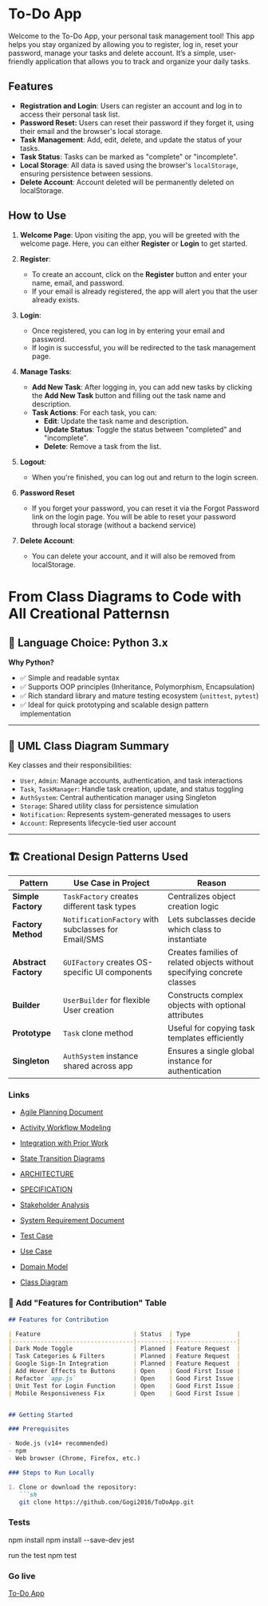 # To-Do App

Welcome to the To-Do App, your personal task management tool! This app helps you stay organized by allowing you to register, log in, reset your password, manage your tasks and delete account. It’s a simple, user-friendly application that allows you to track and organize your daily tasks.

## Features

- **Registration and Login**: Users can register an account and log in to access their personal task list.
- **Password Reset:** Users can reset their password if they forget it, using their email and the browser's local storage.
- **Task Management**: Add, edit, delete, and update the status of your tasks.
- **Task Status**: Tasks can be marked as "complete" or "incomplete".
- **Local Storage**: All data is saved using the browser's `localStorage`, ensuring persistence between sessions.
- **Delete Account**: Account deleted will be permanently deleted on localStorage.

## How to Use

1. **Welcome Page**: Upon visiting the app, you will be greeted with the welcome page. Here, you can either **Register** or **Login** to get started.
   
2. **Register**: 
    - To create an account, click on the **Register** button and enter your name, email, and password.
    - If your email is already registered, the app will alert you that the user already exists.
   
3. **Login**: 
    - Once registered, you can log in by entering your email and password.
    - If login is successful, you will be redirected to the task management page.

4. **Manage Tasks**:
    - **Add New Task**: After logging in, you can add new tasks by clicking the **Add New Task** button and filling out the task name and description.
    - **Task Actions**: For each task, you can:
        - **Edit**: Update the task name and description.
        - **Update Status**: Toggle the status between "completed" and "incomplete".
        - **Delete**: Remove a task from the list.

5. **Logout**: 
    - When you're finished, you can log out and return to the login screen.
  
6. **Password Reset**
    - If you forget your password, you can reset it via the Forgot Password link on the login 
    page. You will be able to reset your password through local storage (without a backend service)

7.  **Delete Account**:
    - You can delete your account, and it will also be removed from localStorage.

  # From Class Diagrams to Code with All Creational Patternsn

## 🧠 Language Choice: Python 3.x

**Why Python?**
- ✅ Simple and readable syntax
- ✅ Supports OOP principles (Inheritance, Polymorphism, Encapsulation)
- ✅ Rich standard library and mature testing ecosystem (`unittest`, `pytest`)
- ✅ Ideal for quick prototyping and scalable design pattern implementation

---

## 📐 UML Class Diagram Summary

Key classes and their responsibilities:
- `User`, `Admin`: Manage accounts, authentication, and task interactions
- `Task`, `TaskManager`: Handle task creation, update, and status toggling
- `AuthSystem`: Central authentication manager using Singleton
- `Storage`: Shared utility class for persistence simulation
- `Notification`: Represents system-generated messages to users
- `Account`: Represents lifecycle-tied user account

---

## 🏗️ Creational Design Patterns Used

| Pattern          | Use Case in Project                                  | Reason                                                                 |
|------------------|------------------------------------------------------|------------------------------------------------------------------------|
| **Simple Factory** | `TaskFactory` creates different task types         | Centralizes object creation logic                                     |
| **Factory Method** | `NotificationFactory` with subclasses for Email/SMS| Lets subclasses decide which class to instantiate                     |
| **Abstract Factory** | `GUIFactory` creates OS-specific UI components  | Creates families of related objects without specifying concrete classes|
| **Builder**        | `UserBuilder` for flexible User creation           | Constructs complex objects with optional attributes                    |
| **Prototype**      | `Task` clone method                                | Useful for copying task templates efficiently                         |
| **Singleton**      | `AuthSystem` instance shared across app            | Ensures a single global instance for authentication                   |

   
### Links

- [Agile Planning Document](Docs/Agile%20User%20Stories%2C%20Backlog%2C%20and%20Sprint%20Planning/Agile-Planning.md)
 
- [Activity Workflow Modeling](Docs/Object%20State%20Modeling%20and%20Activity%20Workflow%20Modeling/Activity%20Workflow%20Modeling.md)
- [Integration with Prior Work](Docs/Object%20State%20Modeling%20and%20Activity%20Workflow%20Modeling/Integration%20with%20Prior%20Work.md)
- [State Transition Diagrams](Docs/Object%20State%20Modeling%20and%20Activity%20Workflow%20Modeling/State%20Transition%20Diagrams.md)

- [ARCHITECTURE](Docs/Specification%20and%20%20Architectural%20Modeling/ARCHITECTURE.md)
- [SPECIFICATION](Docs/Specification%20and%20%20Architectural%20Modeling/SPECIFICATION.md)

- [Stakeholder Analysis](Docs/Stakeholder%20and%20System%20%20Requirements/StakeholderAnalysis.md)
- [System Requirement Document](Docs/Stakeholder%20and%20System%20%20Requirements/SystemRequirementDocument.md)

- [Test Case](Docs/Use%20Case%20Modeling%20and%20Test%20Case%20%20Development/TestCase.md)
- [Use Case](Docs/Use%20Case%20Modeling%20and%20Test%20Case%20%20Development/UseCase.md)

- [Domain Model](Docs/Domain%20Modeling%20and%20Class%20Diagram%20Developmen/Domain%20model.md)
- [Class Diagram](Docs/Domain%20Modeling%20and%20Class%20Diagram%20Developmen/class%20diagram.md)



### 🧩 Add "Features for Contribution" Table

```md
## Features for Contribution

| Feature                          | Status  | Type             |
|----------------------------------|---------|------------------|
| Dark Mode Toggle                 | Planned | Feature Request  |
| Task Categories & Filters        | Planned | Feature Request  |
| Google Sign-In Integration       | Planned | Feature Request  |
| Add Hover Effects to Buttons     | Open    | Good First Issue |
| Refactor `app.js`                | Open    | Good First Issue |
| Unit Test for Login Function     | Open    | Good First Issue |
| Mobile Responsiveness Fix        | Open    | Good First Issue |


## Getting Started

### Prerequisites

- Node.js (v14+ recommended)
- npm
- Web browser (Chrome, Firefox, etc.)

### Steps to Run Locally

1. Clone or download the repository:
   ```sh
   git clone https://github.com/Gogi2016/ToDoApp.git
   ```

### Tests

npm install
npm install --save-dev jest
 
 run the test npm test

### Go live 
[To-Do App](https://gogi2016.github.io/ToDoApp/)

